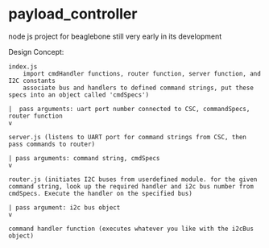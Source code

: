 payload_controller
==================

node js project for beaglebone
still very early in its development


Design Concept:


	index.js 
		import cmdHandler functions, router function, server function, and I2C constants
		associate bus and handlers to defined command strings, put these specs into an object called 'cmdSpecs')
		
	|  pass arguments: uart port number connected to CSC, commandSpecs, router function
	v
	
	server.js (listens to UART port for command strings from CSC, then pass commands to router)
	
	| pass arguments: command string, cmdSpecs
	v
	
	router.js (initiates I2C buses from userdefined module. for the given command string, look up the required handler and i2c bus number from cmdSpecs. Execute the handler on the specified bus)
	
	| pass argument: i2c bus object
	v
	
	command handler function (executes whatever you like with the i2cBus object) 